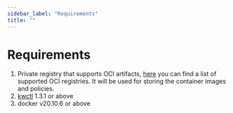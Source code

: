 ```yaml
---
sidebar_label: "Requirements"
title: ""
---
```


<head>
  <link rel="canonical" href="https://docs.kubewarden.io/operator-manual/airgap/requirements"/>
</head>

# Requirements

1. Private registry that supports OCI artifacts, [here](../../distributing-policies/oci-registries-support) you can find a list of supported OCI registries. It will be used for storing the container images and policies.
2. [kwctl](https://github.com/kubewarden/kwctl) 1.3.1 or above
3. docker v20.10.6 or above
